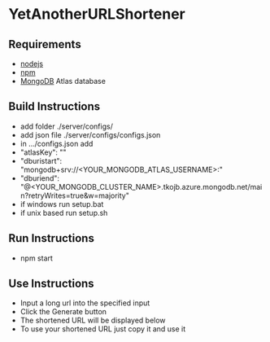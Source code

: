 # YetAnotherURLShortener

## Requirements
- [nodejs](https://nodejs.org/en/)
- [npm](https://www.npmjs.com/)
- [MongoDB](https://www.mongodb.com/) Atlas database

## Build Instructions
- add folder ./server/configs/
- add json file ./server/configs/configs.json
- in .../configs.json add
- "atlasKey": "<your mongoDB Atlas key>"
- "dburistart": "mongodb+srv://<YOUR_MONGODB_ATLAS_USERNAME>:"
- "dburiend": "@<YOUR_MONGODB_CLUSTER_NAME>.tkojb.azure.mongodb.net/main?retryWrites=true&w=majority"
- if windows run setup.bat
- if unix based run setup.sh

## Run Instructions
- npm start

## Use Instructions
- Input a long url into the specified input
- Click the Generate button
- The shortened URL will be displayed below
- To use your shortened URL just copy it and use it 
